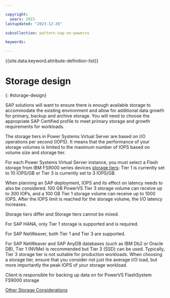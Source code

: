 ```yaml
---

copyright:
  years: 2023
lastupdated: "2023-12-26"

subcollection: pattern-sap-on-powervs

keywords:

---
```


{{site.data.keyword.attribute-definition-list}}

# Storage design
{: #storage-design}

SAP solutions will want to ensure there is enough available storage to
accommodate the existing environment and allow for additional data
growth for primary, backup and archive storage. You will need to choose
the appropriate SAP Certified profile to meet primary storage and growth
requirements for workloads.

The storage tiers in Power Systems Virtual Server are based on I/O
operations per second (IOPS). It means that the performance of your
storage volumes is limited to the maximum number of IOPS based on volume
size and storage tier.

For each Power Systems Virtual Server instance, you must select a Flash
storage from IBM FS9000 series devices [storage
tiers](https://cloud.ibm.com/docs/power-iaas?topic=power-iaas-about-virtual-server#storage-tiers):
Tier 1 is currently set to 10 IOPS/GB or Tier 3 is currently set to 3
IOPS/GB.

When planning an SAP deployment, IOPS and its effect on latency needs to
also be considered. 100 GB PowerVS Tier 3 storage volume can receive up
to 300 IOPs, and a 100 GB Tier 1 storage volume can receive up to 1000
IOPS. After the IOPS limit is reached for the storage volume, the I/O
latency increases.

Storage tiers differ and Storage tiers cannot be mixed.

For SAP HANA, only Tier 1 storage is supported and is required.

For SAP NetWeaver, both Tier 1 and Tier 3 are supported.

For SAP NetWeaver and SAP AnyDB databases (such as IBM Db2 or Oracle
DB), Tier 1 (NVMe) is recommended but Tier 3 (SSD) can be used.
Typically, Tier 3 storage tier is not suitable for production workloads.
When choosing a storage tier, ensure that you consider not just the
average I/O load, but more importantly the peak IOPS of your storage
workload.

Client is responsible for backing up data on for PowerVS FlashSystem
FS9000 storage

[Other Storage
Considerations](https://cloud.ibm.com/docs/sap?topic=sap-storage-design-considerations)
